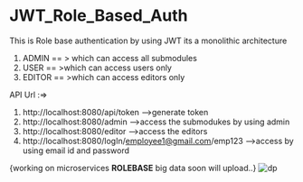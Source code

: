# JWT_Role_Based_Auth
This is Role base authentication by using JWT its a monolithic architecture

1. ADMIN == > which can access all submodules
2. USER == >which can access users only
3. EDITOR == >which can access editors only

API Url :=>
1. http://localhost:8080/api/token -->generate token 
2. http://localhost:8080/admin     -->access the submodukes by using admin
3. http://localhost:8080/editor    -->access the editors 
4. http://localhost:8080/logIn/employee1@gmail.com/emp123 -->access by using email id and password

{working on microservices **ROLEBASE** big data soon will upload..}
![dp](https://github.com/neutron6/JWT_Role_Based_Auth/assets/74584550/2607514e-df0b-4ca2-9be6-85ec554d0c6b)

